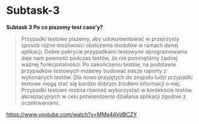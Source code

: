 # Subtask-3

**Subtask 3 Po co piszemy test case’y?**

>Przypadki testowe piszemy, aby udokumentować w przejrzysty sposób różne możliwości obsłużenia modułów w ramach danej aplikacji. Dobre pokrycie przypadkami testowymi oprogramowania daje nam pewność podczas testów, że nie pominęliśmy żadnej ważnej funkcjonalności. Po zakończeniu testów, na podstawie przypadków testowych możemy budować nasze raporty z wykonanych testów. Dla nowo przyjętych do zespołu ludzi przypadki testowe mogą stać się bardzo dobrym źródłem informacji o niej. Przypadki testowe można również wykorzystać w kontekście testów akceptacyjnych w celu potwierdzenia działania aplikacji zgodnie z oczekiwaniami.


https://www.youtube.com/watch?v=MMa4AVdBCZY
